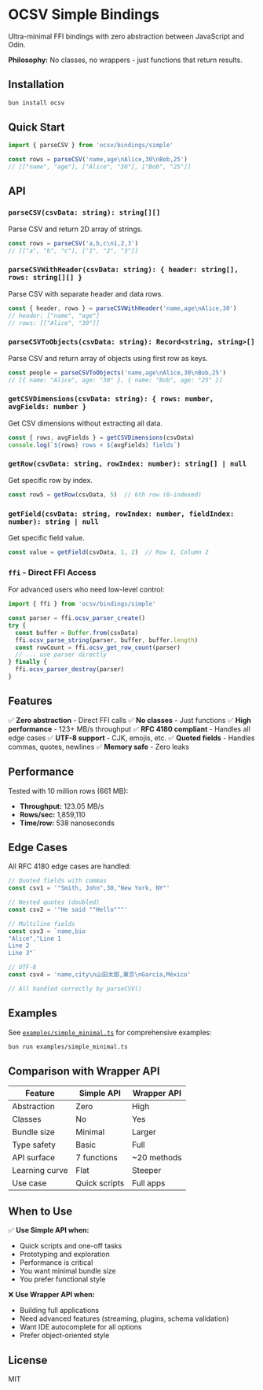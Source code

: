 # OCSV Simple Bindings

Ultra-minimal FFI bindings with zero abstraction between JavaScript and Odin.

**Philosophy:** No classes, no wrappers - just functions that return results.

## Installation

```bash
bun install ocsv
```

## Quick Start

```typescript
import { parseCSV } from 'ocsv/bindings/simple'

const rows = parseCSV('name,age\nAlice,30\nBob,25')
// [["name", "age"], ["Alice", "30"], ["Bob", "25"]]
```

## API

### `parseCSV(csvData: string): string[][]`

Parse CSV and return 2D array of strings.

```typescript
const rows = parseCSV('a,b,c\n1,2,3')
// [["a", "b", "c"], ["1", "2", "3"]]
```

### `parseCSVWithHeader(csvData: string): { header: string[], rows: string[][] }`

Parse CSV with separate header and data rows.

```typescript
const { header, rows } = parseCSVWithHeader('name,age\nAlice,30')
// header: ["name", "age"]
// rows: [["Alice", "30"]]
```

### `parseCSVToObjects(csvData: string): Record<string, string>[]`

Parse CSV and return array of objects using first row as keys.

```typescript
const people = parseCSVToObjects('name,age\nAlice,30\nBob,25')
// [{ name: "Alice", age: "30" }, { name: "Bob", age: "25" }]
```

### `getCSVDimensions(csvData: string): { rows: number, avgFields: number }`

Get CSV dimensions without extracting all data.

```typescript
const { rows, avgFields } = getCSVDimensions(csvData)
console.log(`${rows} rows × ${avgFields} fields`)
```

### `getRow(csvData: string, rowIndex: number): string[] | null`

Get specific row by index.

```typescript
const row5 = getRow(csvData, 5)  // 6th row (0-indexed)
```

### `getField(csvData: string, rowIndex: number, fieldIndex: number): string | null`

Get specific field value.

```typescript
const value = getField(csvData, 1, 2)  // Row 1, Column 2
```

### `ffi` - Direct FFI Access

For advanced users who need low-level control:

```typescript
import { ffi } from 'ocsv/bindings/simple'

const parser = ffi.ocsv_parser_create()
try {
  const buffer = Buffer.from(csvData)
  ffi.ocsv_parse_string(parser, buffer, buffer.length)
  const rowCount = ffi.ocsv_get_row_count(parser)
  // ... use parser directly
} finally {
  ffi.ocsv_parser_destroy(parser)
}
```

## Features

✅ **Zero abstraction** - Direct FFI calls
✅ **No classes** - Just functions
✅ **High performance** - 123+ MB/s throughput
✅ **RFC 4180 compliant** - Handles all edge cases
✅ **UTF-8 support** - CJK, emojis, etc.
✅ **Quoted fields** - Handles commas, quotes, newlines
✅ **Memory safe** - Zero leaks

## Performance

Tested with 10 million rows (661 MB):

- **Throughput:** 123.05 MB/s
- **Rows/sec:** 1,859,110
- **Time/row:** 538 nanoseconds

## Edge Cases

All RFC 4180 edge cases are handled:

```typescript
// Quoted fields with commas
const csv1 = '"Smith, John",30,"New York, NY"'

// Nested quotes (doubled)
const csv2 = '"He said ""Hello"""'

// Multiline fields
const csv3 = `name,bio
"Alice","Line 1
Line 2
Line 3"`

// UTF-8
const csv4 = 'name,city\n山田太郎,東京\nGarcía,México'

// All handled correctly by parseCSV()
```

## Examples

See [`examples/simple_minimal.ts`](../examples/simple_minimal.ts) for comprehensive examples:

```bash
bun run examples/simple_minimal.ts
```

## Comparison with Wrapper API

| Feature | Simple API | Wrapper API |
|---------|-----------|-------------|
| Abstraction | Zero | High |
| Classes | No | Yes |
| Bundle size | Minimal | Larger |
| Type safety | Basic | Full |
| API surface | 7 functions | ~20 methods |
| Learning curve | Flat | Steeper |
| Use case | Quick scripts | Full apps |

## When to Use

✅ **Use Simple API when:**
- Quick scripts and one-off tasks
- Prototyping and exploration
- Performance is critical
- You want minimal bundle size
- You prefer functional style

❌ **Use Wrapper API when:**
- Building full applications
- Need advanced features (streaming, plugins, schema validation)
- Want IDE autocomplete for all options
- Prefer object-oriented style

## License

MIT
